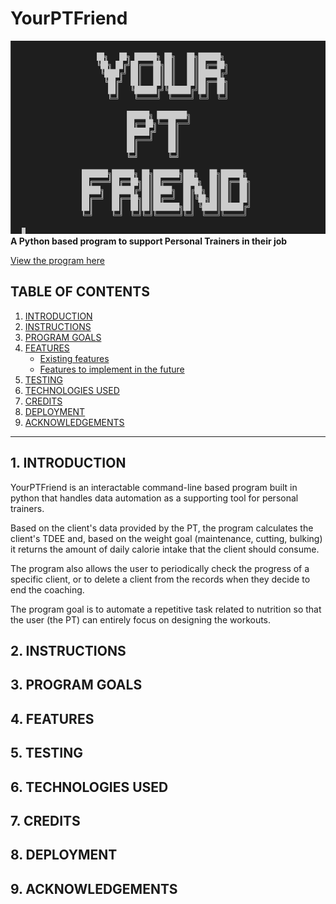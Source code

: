 # YourPTFriend

![YourPTFriend](images/your-pt-friend-intro.png)
**A Python based program to support Personal Trainers in their job**

[View the program here]()

## TABLE OF CONTENTS

1. [INTRODUCTION](#1-introduction)
2. [INSTRUCTIONS](#2-instructions)
3. [PROGRAM GOALS](#3-program-goals)
4. [FEATURES](#4-features)
   - [Existing features](#existing-features)
   - [Features to implement in the future](#features-to-implement-in-the-future)
5. [TESTING](#5-testing)
6. [TECHNOLOGIES USED](#6-technologies-used)
7. [CREDITS](#6-credits)
8. [DEPLOYMENT](#7-deployment)
9. [ACKNOWLEDGEMENTS](#8-acknowledgements)

- - - 
## 1. INTRODUCTION

YourPTFriend is an interactable command-line based program built in python that handles data automation as a supporting tool for personal trainers.

Based on the client's data provided by the PT, the program calculates the client's TDEE and, based on the weight goal (maintenance, cutting, bulking) it returns the amount of daily calorie intake that the client should consume.

The program also allows the user to periodically check the progress of a specific client, or to delete a client from the records when they decide to end the coaching.

The program goal is to automate a repetitive task related to nutrition so that the user (the PT) can entirely focus on designing the workouts.

## 2. INSTRUCTIONS

## 3. PROGRAM GOALS

## 4. FEATURES


## 5. TESTING

## 6. TECHNOLOGIES USED

## 7. CREDITS

## 8. DEPLOYMENT

## 9. ACKNOWLEDGEMENTS